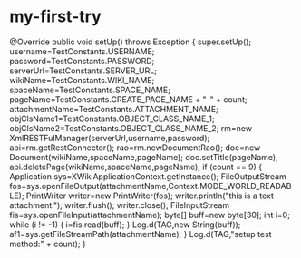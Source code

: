 # my-first-try

@Override public void setUp() throws Exception {
  super.setUp();
  username=TestConstants.USERNAME;
  password=TestConstants.PASSWORD;
  serverUrl=TestConstants.SERVER_URL;
  wikiName=TestConstants.WIKI_NAME;
  spaceName=TestConstants.SPACE_NAME;
  pageName=TestConstants.CREATE_PAGE_NAME + "-" + count;
  attachmentName=TestConstants.ATTACHMENT_NAME;
  objClsName1=TestConstants.OBJECT_CLASS_NAME_1;
  objClsName2=TestConstants.OBJECT_CLASS_NAME_2;
  rm=new XmlRESTFulManager(serverUrl,username,password);
  api=rm.getRestConnector();
  rao=rm.newDocumentRao();
  doc=new Document(wikiName,spaceName,pageName);
  doc.setTitle(pageName);
  api.deletePage(wikiName,spaceName,pageName);
  if (count == 9) {
    Application sys=XWikiApplicationContext.getInstance();
    FileOutputStream fos=sys.openFileOutput(attachmentName,Context.MODE_WORLD_READABLE);
    PrintWriter writer=new PrintWriter(fos);
    writer.println("this is a text attachment.");
    writer.flush();
    writer.close();
    FileInputStream fis=sys.openFileInput(attachmentName);
    byte[] buff=new byte[30];
    int i=0;
    while (i != -1) {
      i=fis.read(buff);
    }
    Log.d(TAG,new String(buff));
    af1=sys.getFileStreamPath(attachmentName);
  }
  Log.d(TAG,"setup test method:" + count);
}
